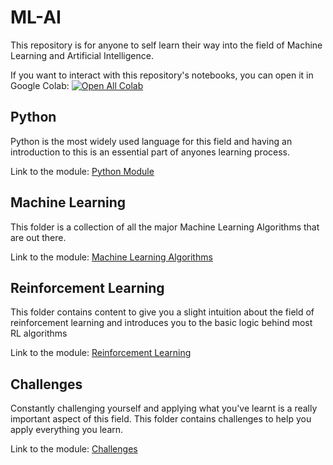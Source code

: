# ML-AI
This repository is for anyone to self learn their way into the field of Machine Learning and Artificial Intelligence.

If you want to interact with this repository's notebooks, you can open it in Google Colab: [![Open All Colab](https://colab.research.google.com/assets/colab-badge.svg)](https://colab.research.google.com/github/analytics-club-iitm/ML-AI)

## Python
Python is the most widely used language for this field and having an introduction to this is an essential part of anyones learning process.

Link to the module: [Python Module](Python/)

## Machine Learning
This folder is a collection of all the major Machine Learning Algorithms that are out there.

Link to the module: [Machine Learning Algorithms](ML_Algos/)

## Reinforcement Learning
This folder contains content to give you a slight intuition about the field of reinforcement learning and introduces you to the basic logic behind most RL algorithms

Link to the module: [Reinforcement Learning](Reinforcement-Learning/)

## Challenges
Constantly challenging yourself and applying what you've learnt is a really important aspect of this field. This folder contains challenges to help you apply everything you learn.

Link to the module: [Challenges](Challenges/)
